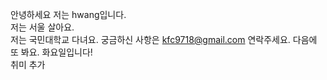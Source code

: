 안녕하세요 저는 hwang입니다.  
저는 서울 살아요.  
저는 국민대학교 다녀요. 
궁금하신 사항은 kfc9718@gmail.com 연락주세요.
다음에 또 봐요. 화요일입니다!   
취미 추가 